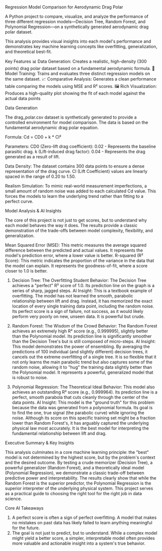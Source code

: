Regression Model Comparison for Aerodynamic Drag Polar

A Python project to compare, visualize, and analyze the performance of three different regression models—Decision Tree, Random Forest, and Polynomial Regression—on a synthetically generated aerodynamic drag polar dataset.

This analysis provides visual insights into each model's performance and demonstrates key machine learning concepts like overfitting, generalization, and theoretical best-fit.

Key Features
📊 Data Generation: Creates a realistic, high-density (300 points) drag polar dataset based on a fundamental aerodynamic formula.
🧠 Model Training: Trains and evaluates three distinct regression models on the same dataset.
📈 Comparative Analysis: Generates a clean performance table comparing the models using MSE and R² scores.
🖼️ Rich Visualization: Produces a high-quality plot showing the fit of each model against the actual data points


Data Generation

The drag_polar.csv dataset is synthetically generated to provide a controlled environment for model comparison. The data is based on the fundamental aerodynamic drag polar equation.

Formula:
Cd = CD0 + k * Cl²

Parameters:
CD0 (Zero-lift drag coefficient): 0.02 - Represents the baseline parasitic drag.
k (Lift-induced drag factor): 0.04 - Represents the drag generated as a result of lift.

Data Density:
The dataset contains 300 data points to ensure a dense representation of the drag curve.
Cl (Lift Coefficient) values are linearly spaced in the range of 0.20 to 1.50.

Realism Simulation:
To mimic real-world measurement imperfections, a small amount of random noise was added to each calculated Cd value. This forces the models to learn the underlying trend rather than fitting to a perfect curve.


Model Analysis & AI Insights

The core of this project is not just to get scores, but to understand why each model behaves the way it does. The results provide a classic demonstration of the trade-offs between model complexity, flexibility, and generalization.

Mean Squared Error (MSE): This metric measures the average squared difference between the predicted and actual values. It represents the model's prediction error, where a lower value is better.
R-squared (R² Score): This metric indicates the proportion of the variance in the data that the model can explain. It represents the goodness-of-fit, where a score closer to 1.0 is better.

1. Decision Tree: The Overfitting Student
Behavior: The Decision Tree achieves a "perfect" R² score of 1.0. Its prediction line on the graph is a series of sharp, jagged steps.
AI Insight: This is a textbook example of overfitting. The model has not learned the smooth, parabolic relationship between lift and drag. Instead, it has memorized the exact location of every single training data point, including the random noise. Its perfect score is a sign of failure, not success, as it would likely perform very poorly on new, unseen data. It is powerful but crude.

2. Random Forest: The Wisdom of the Crowd
Behavior: The Random Forest achieves an extremely high R² score (e.g., 0.999995), slightly better than the Polynomial model. Its prediction line is significantly smoother than the Decision Tree's but is still composed of micro-steps.
AI Insight: This model demonstrates the power of ensembling. By averaging the predictions of 100 individual (and slightly different) decision trees, it cancels out the extreme overfitting of a single tree. It is so flexible that it not only learns the main parabolic trend but also captures some of the random noise, allowing it to "hug" the training data slightly better than the Polynomial model. It represents a powerful, generalized model that is robust to noise.

3. Polynomial Regression: The Theoretical Ideal
Behavior: This model also achieves an outstanding R² score (e.g., 0.999964). Its prediction line is a perfect, smooth parabola that cuts cleanly through the center of the data points.
AI Insight: This model is the "ground truth" for this problem because the data was generated from a polynomial formula. Its goal is to find the one, true signal (the parabolic curve) while ignoring the noise. Although its score on this specific training set might be a fraction lower than Random Forest's, it has arguably captured the underlying physical law most accurately. It is the best model for interpreting the fundamental relationship between lift and drag.



Executive Summary & Key Insights

This analysis culminates in a core machine learning principle: the "best" model is not determined by the highest score, but by the problem's context and the desired outcome.
By testing a crude memorizer (Decision Tree), a powerful generalizer (Random Forest), and a theoretically ideal model (Polynomial Regression), we demonstrate a classic trade-off between predictive power and interpretability. The results clearly show that while the Random Forest is the superior predictor, the Polynomial Regression is the superior interpreter of the underlying physical system. This project serves as a practical guide to choosing the right tool for the right job in data science.

Core AI Takeaways
1. A perfect score is often a sign of perfect overfitting. A model that makes no mistakes on past data has likely failed to learn anything meaningful for the future.
2. The goal is not just to predict, but to understand. While a complex model might yield a better score, a simpler, interpretable model often provides more valuable and actionable insight into a system's true behavior.



